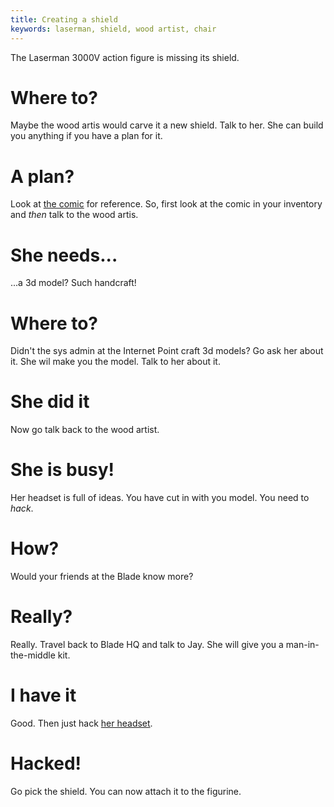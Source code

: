 ```yaml
---
title: Creating a shield
keywords: laserman, shield, wood artist, chair
---
```


The Laserman 3000V action figure is missing its shield.

# Where to?
Maybe the wood artis would carve it a new shield. Talk to her. She can build you anything if you have a plan for it.

# A plan?
Look at [the comic](../035-magazine.md) for reference. So, first look at the comic in your inventory and _then_ talk to the wood artis.

# She needs...
...a 3d model? Such handcraft!

# Where to?
Didn't the sys admin at the Internet Point craft 3d models? Go ask her about it. She wil make you the model. Talk to her about it.

# She did it
Now go talk back to the wood artist.

# She is busy!
Her headset is full of ideas. You have cut in with you model. You need to _hack_.

# How?
Would your friends at the Blade know more?

# Really?
Really. Travel back to Blade HQ and talk to Jay. She will give you a man-in-the-middle kit.

# I have it
Good. Then just hack [her headset](150-man-in-the-middle.md).

# Hacked!
Go pick the shield. You can now attach it to the figurine.
